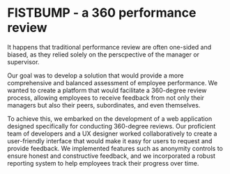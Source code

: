 # FISTBUMP - a 360 performance review 

It happens that traditional performance review are often one-sided and biased, as they relied solely on the perscpective of the manager or supervisor. 

Our goal was to develop a solution that would provide a more comprehensive and balanced assessment of employee performance. We wanted to create a platform that would facilitate a 360-degree review process, allowing employees to receive feedback from not only their managers but also their peers, subordinates, and even themselves.

To achieve this, we embarked on the development of a web application designed specifically for conducting 360-degree reviews. Our proficient team of developers and a UX designer worked collaboratively to create a user-friendly interface that would make it easy for users to request and provide feedback. We implemented features such as anonymity controls to ensure honest and constructive feedback, and we incorporated a robust reporting system to help employees track their progress over time.

 
